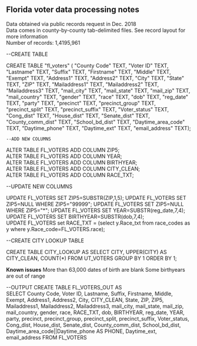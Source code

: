 ## Florida voter data processing notes

Data obtained via public records request in Dec. 2018  
Data comes in county-by-county tab-delimited files. See record layout for more information  
Number of records: 1,4195,961  



--CREATE TABLE 

CREATE TABLE "fl_voters" (
	"County Code"	TEXT,
	"Voter ID"	TEXT,
	"Lastname"	TEXT,
	"Suffix"	TEXT,
	"Firstname"	TEXT,
	"Middle"	TEXT,
	"Exempt"	TEXT,
	"Address1"	TEXT,
	"Address2"	TEXT,
	"City"	TEXT,
	"State"	TEXT,
	"ZIP"	TEXT,
	"Mailaddress1"	TEXT,
	"Mailaddress2"	TEXT,
	"Mailaddress3"	TEXT,
	"mail_city"	TEXT,
	"mail_state"	TEXT,
	"mail_zip"	TEXT,
	"mail_country"	TEXT,
	"gender"	TEXT,
	"race"	TEXT,
	"dob"	TEXT,
	"reg_date"	TEXT,
	"party"	TEXT,
	"precinct"	TEXT,
	"precinct_group"	TEXT,
	"precinct_split"	TEXT,
	"precinct_suffix"	TEXT,
	"Voter_status"	TEXT,
	"Cong_dist"		TEXT,
	"House_dist"	TEXT,
	"Senate_dist"	TEXT,
	"County_comm_dist"	TEXT,
	"School_bd_dist"	TEXT,
	"Daytime_area_code"	TEXT,
	"Daytime_phone"	TEXT,
	"Daytime_ext"	TEXT,
	"email_address"	TEXT);
	
	--ADD NEW COLUMNS

ALTER TABLE FL_VOTERS ADD COLUMN ZIP5;  
ALTER TABLE FL_VOTERS ADD COLUMN YEAR;  
ALTER TABLE FL_VOTERS ADD COLUMN BIRTHYEAR;  
ALTER TABLE FL_VOTERS ADD COLUMN CITY_CLEAN;  
ALTER TABLE FL_VOTERS ADD COLUMN RACE_TXT;  

--UPDATE NEW COLUMNS

UPDATE FL_VOTERS SET ZIP5=SUBSTR(ZIP,1,5);
UPDATE FL_VOTERS SET ZIP5=NULL WHERE ZIP5="99999";
UPDATE FL_VOTERS SET ZIP5=NULL WHERE ZIP5="*";
UPDATE FL_VOTERS SET YEAR=SUBSTR(reg_date,7,4);  
UPDATE FL_VOTERS SET BIRTHYEAR=SUBSTR(dob,7,4);  
UPDATE FL_VOTERS set RACE_TXT = (select y.Race_txt from race_codes as y where y.Race_code=FL_VOTERS.race);  

--CREATE CITY LOOKUP TABLE

CREATE TABLE CITY_LOOKUP AS SELECT CITY, UPPER(CITY) AS CITY_CLEAN, COUNT(*) FROM UT_VOTERS GROUP BY 1 ORDER BY 1;

**Known issues**
More than 63,000 dates of birth are blank 
Some birthyears are out of range  

--OUTPUT 
CREATE TABLE FL_VOTERS_OUT AS  
SELECT	County Code, Voter ID, Lastname, Suffix, Firstname, Middle, Exempt, Address1, Address2, City, CITY_CLEAN, State, ZIP, ZIP5, Mailaddress1, Mailaddress2, Mailaddress3, mail_city, mail_state, mail_zip, mail_country, gender, race, RACE_TXT, dob, BIRTHYEAR, reg_date, YEAR, party, precinct, precinct_group, precinct_split, precinct_suffix, 	Voter_status, Cong_dist, House_dist, Senate_dist, County_comm_dist, School_bd_dist, Daytime_area_code||Daytime_phone AS PHONE, Daytime_ext, email_address
FROM FL_VOTERS

